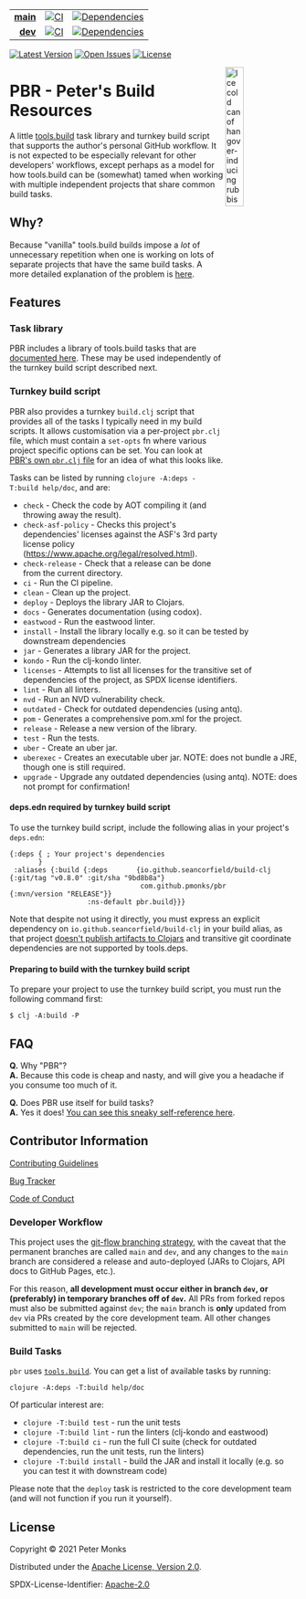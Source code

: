 | | | |
|---:|:---:|:---:|
| [**main**](https://github.com/pmonks/pbr/tree/main) | [![CI](https://github.com/pmonks/pbr/workflows/lint/badge.svg?branch=main)](https://github.com/pmonks/pbr/actions?query=workflow%3ACI+branch%3Amain) | [![Dependencies](https://github.com/pmonks/pbr/workflows/dependencies/badge.svg?branch=main)](https://github.com/pmonks/pbr/actions?query=workflow%3Adependencies+branch%3Amain) |
| [**dev**](https://github.com/pmonks/pbr/tree/dev)  | [![CI](https://github.com/pmonks/pbr/workflows/CI/badge.svg?branch=dev)](https://github.com/pmonks/pbr/actions?query=workflow%3ACI+branch%3Adev) | [![Dependencies](https://github.com/pmonks/pbr/workflows/dependencies/badge.svg?branch=dev)](https://github.com/pmonks/pbr/actions?query=workflow%3Adependencies+branch%3Adev) |

[![Latest Version](https://img.shields.io/clojars/v/com.github.pmonks/pbr)](https://clojars.org/com.github.pmonks/pbr/) [![Open Issues](https://img.shields.io/github/issues/pmonks/pbr.svg)](https://github.com/pmonks/pbr/issues) [![License](https://img.shields.io/github/license/pmonks/pbr.svg)](https://github.com/pmonks/pbr/blob/main/LICENSE)


<img alt="Ice cold can of hangover-inducing rubbish beer" align="right" width="25%" src="https://pabstblueribbon.com/wp-content/uploads/2020/10/pbr-org.png">

# PBR - Peter's Build Resources

A little [tools.build](https://github.com/clojure/tools.build) task library and turnkey build script that supports the author's personal GitHub workflow.  It is not expected to be especially relevant for other developers' workflows, except perhaps as a model for how tools.build can be (somewhat) tamed when working with multiple independent projects that share common build tasks.

## Why?

Because "vanilla" tools.build builds impose a _lot_ of unnecessary repetition when one is working on lots of separate projects that have the same build tasks. A more detailed explanation of the problem is [here](https://ask.clojure.org/index.php/11168/tools-build-are-standard-build-tasks-under-consideration).

## Features

### Task library

PBR includes a library of tools.build tasks that are [documented here](https://pmonks.github.io/pbr/).  These may be used independently of the turnkey build script described next.

### Turnkey build script

PBR also provides a turnkey `build.clj` script that provides all of the tasks I typically need in my build scripts.  It allows customisation via a per-project `pbr.clj` file, which must contain a `set-opts` fn where various project specific options can be set.  You can look at [PBR's own `pbr.clj` file](https://github.com/pmonks/pbr/blob/main/pbr.clj) for an idea of what this looks like.

Tasks can be listed by running `clojure -A:deps -T:build help/doc`, and are:

* `check` - Check the code by AOT compiling it (and throwing away the result).
* `check-asf-policy` - Checks this project's dependencies' licenses against the ASF's 3rd party license policy (https://www.apache.org/legal/resolved.html).
* `check-release` - Check that a release can be done from the current directory.
* `ci` - Run the CI pipeline.
* `clean` - Clean up the project.
* `deploy` - Deploys the library JAR to Clojars.
* `docs` - Generates documentation (using codox).
* `eastwood` - Run the eastwood linter.
* `install` - Install the library locally e.g. so it can be tested by downstream dependencies
* `jar` - Generates a library JAR for the project.
* `kondo` - Run the clj-kondo linter.
* `licenses` - Attempts to list all licenses for the transitive set of dependencies of the project, as SPDX license identifiers.
* `lint` - Run all linters.
* `nvd` - Run an NVD vulnerability check.
* `outdated` - Check for outdated dependencies (using antq).
* `pom` - Generates a comprehensive pom.xml for the project.
* `release` - Release a new version of the library.
* `test` - Run the tests.
* `uber` - Create an uber jar.
* `uberexec` - Creates an executable uber jar. NOTE: does not bundle a JRE, though one is still required.
* `upgrade` - Upgrade any outdated dependencies (using antq). NOTE: does not prompt for confirmation!

#### deps.edn required by turnkey build script

To use the turnkey build script, include the following alias in your project's `deps.edn`:

```edn
{:deps { ; Your project's dependencies
       }
 :aliases {:build {:deps       {io.github.seancorfield/build-clj {:git/tag "v0.8.0" :git/sha "9bd8b8a"}
                                com.github.pmonks/pbr            {:mvn/version "RELEASE"}}
                   :ns-default pbr.build}}}
```

Note that despite not using it directly, you must express an explicit dependency on `io.github.seancorfield/build-clj` in your build alias, as that project [doesn't publish artifacts to Clojars](https://github.com/seancorfield/build-clj/issues/11) and transitive git coordinate dependencies are not supported by tools.deps.

#### Preparing to build with the turnkey build script

To prepare your project to use the turnkey build script, you must run the following command first:

```shell
$ clj -A:build -P
```

## FAQ

[//]: # (Comment: Every Question in this list has two spaces at the end THAT MUST NOT BE REMOVED!!)

**Q.** Why "PBR"?  
**A.** Because this code is cheap and nasty, and will give you a headache if you consume too much of it.

**Q.** Does PBR use itself for build tasks?  
**A.** Yes it does!  [You can see this sneaky self-reference here](https://github.com/pmonks/pbr/blob/main/deps.edn#L35).

## Contributor Information

[Contributing Guidelines](https://github.com/pmonks/pbr/blob/main/.github/CONTRIBUTING.md)

[Bug Tracker](https://github.com/pmonks/pbr/issues)

[Code of Conduct](https://github.com/pmonks/pbr/blob/main/.github/CODE_OF_CONDUCT.md)

### Developer Workflow

This project uses the [git-flow branching strategy](https://nvie.com/posts/a-successful-git-branching-model/), with the caveat that the permanent branches are called `main` and `dev`, and any changes to the `main` branch are considered a release and auto-deployed (JARs to Clojars, API docs to GitHub Pages, etc.).

For this reason, **all development must occur either in branch `dev`, or (preferably) in temporary branches off of `dev`.**  All PRs from forked repos must also be submitted against `dev`; the `main` branch is **only** updated from `dev` via PRs created by the core development team.  All other changes submitted to `main` will be rejected.

### Build Tasks

`pbr` uses [`tools.build`](https://clojure.org/guides/tools_build). You can get a list of available tasks by running:

```
clojure -A:deps -T:build help/doc
```

Of particular interest are:

* `clojure -T:build test` - run the unit tests
* `clojure -T:build lint` - run the linters (clj-kondo and eastwood)
* `clojure -T:build ci` - run the full CI suite (check for outdated dependencies, run the unit tests, run the linters)
* `clojure -T:build install` - build the JAR and install it locally (e.g. so you can test it with downstream code)

Please note that the `deploy` task is restricted to the core development team (and will not function if you run it yourself).

## License

Copyright © 2021 Peter Monks

Distributed under the [Apache License, Version 2.0](http://www.apache.org/licenses/LICENSE-2.0).

SPDX-License-Identifier: [Apache-2.0](https://spdx.org/licenses/Apache-2.0)
